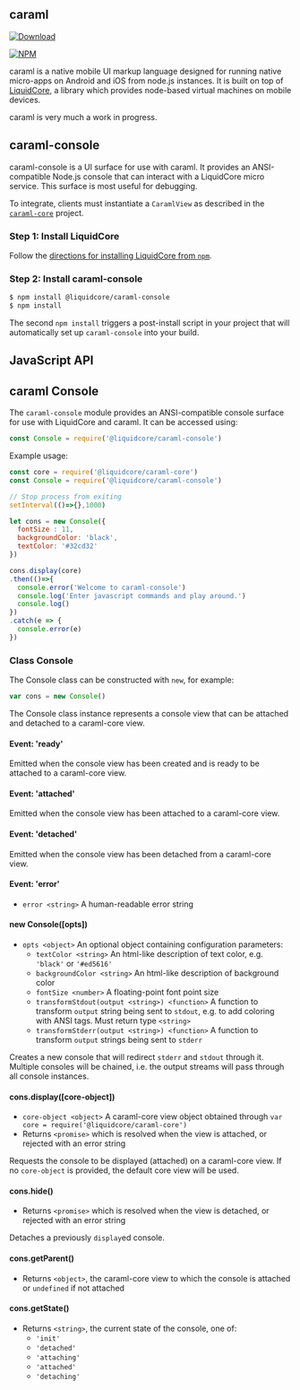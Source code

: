 caraml
------

[![Download](https://img.shields.io/npm/dt/@liquidcore/caraml-console.svg)](https://www.npmjs.com/package/@liquidcore/caraml-console)

[![NPM](https://nodei.co/npm/@liquidcore/caraml-console.png)](https://nodei.co/npm/@liquidcore/caraml-console)

caraml is a native mobile UI markup language designed for running native micro-apps on Android and iOS
from node.js instances.  It is built on top of [LiquidCore](https://github.com/LiquidPlayer/LiquidCore), a
library which provides node-based virtual machines on mobile devices.

caraml is very much a work in progress.

caraml-console
-----------

caraml-console is a UI surface for use with caraml. It provides an ANSI-compatible Node.js console
that can interact with a LiquidCore micro service. This surface is most useful for debugging.

To integrate, clients must instantiate a `CaramlView` as described in the [`caraml-core`](https://github.com/LiquidPlayer/caraml-core`) project.

### Step 1: Install LiquidCore

Follow the [directions for installing LiquidCore from `npm`](https://github.com/LiquidPlayer/LiquidCore/blob/master/README.md#installation).

### Step 2: Install caraml-console

```bash
$ npm install @liquidcore/caraml-console
$ npm install
```

The second `npm install` triggers a post-install script in your project that will automatically set up `caraml-console` into your build.


JavaScript API
--------------

## caraml Console

The `caraml-console` module provides an ANSI-compatible console surface for use with LiquidCore and caraml. 
It can be accessed using:

```javascript
const Console = require('@liquidcore/caraml-console')
```

Example usage:

```javascript
const core = require('@liquidcore/caraml-core')
const Console = require('@liquidcore/caraml-console')

// Stop process from exiting
setInterval(()=>{},1000)

let cons = new Console({
  fontSize : 11,
  backgroundColor: 'black',
  textColor: '#32cd32'
})

cons.display(core)
.then(()=>{
  console.error('Welcome to caraml-console')
  console.log('Enter javascript commands and play around.')
  console.log()
})
.catch(e => {
  console.error(e)
})
```

### Class Console

The Console class can be constructed with `new`, for example:

```javascript
var cons = new Console()
```

The Console class instance represents a console view that can be attached and detached to a caraml-core
view.

#### Event: 'ready'

Emitted when the console view has been created and is ready to be attached to a caraml-core view.

#### Event: 'attached'

Emitted when the console view has been attached to a caraml-core view.

#### Event: 'detached'

Emitted when the console view has been detached from a caraml-core view.

#### Event: 'error'

* `error <string>` A human-readable error string

#### new Console([opts])

* `opts <object>` An optional object containing configuration parameters:
  * `textColor <string>` An html-like description of text color, e.g. `'black'` or `'#ed5616'`
  * `backgroundColor <string>` An html-like description of background color
  * `fontSize <number>` A floating-point font point size
  * `transformStdout(output <string>) <function>` A function to transform `output` string being sent to `stdout`, e.g. to add coloring with ANSI tags.  Must return type `<string>`
  * `transformStderr(output <string>) <function>` A function to transform `output` strings being sent to `stderr`

Creates a new console that will redirect `stderr` and `stdout` through it.  Multiple consoles will be chained, i.e.
the output streams will pass through all console instances.

#### cons.display([core-object])

* `core-object <object>` A caraml-core view object obtained through `var core = require('@liquidcore/caraml-core')`
* Returns `<promise>` which is resolved when the view is attached, or rejected with an error string

Requests the console to be displayed (attached) on a caraml-core view.  If no `core-object` is provided, the default
core view will be used.

#### cons.hide()

* Returns `<promise>` which is resolved when the view is detached, or rejected with an error string

Detaches a previously `display`ed console.

#### cons.getParent()

* Returns `<object>`, the caraml-core view to which the console is attached or `undefined` if not attached

#### cons.getState()

* Returns `<string>`, the current state of the console, one of:
  * `'init'`
  * `'detached'`
  * `'attaching'`
  * `'attached'`
  * `'detaching'`
